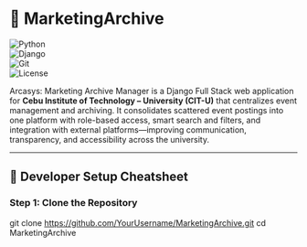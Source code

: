 # 📂 MarketingArchive  

![Python](https://img.shields.io/badge/Python-3.10+-blue?logo=python)  
![Django](https://img.shields.io/badge/Django-5.0-green?logo=django)  
![Git](https://img.shields.io/badge/Git-Full--Workflow-orange?logo=git)  
![License](https://img.shields.io/badge/License-MIT-yellow)  

Arcasys: Marketing Archive Manager is a Django Full Stack web application for **Cebu Institute of Technology – University (CIT-U)** that centralizes event management and archiving. It consolidates scattered event postings into one platform with role-based access, smart search and filters, and integration with external platforms—improving communication, transparency, and accessibility across the university. 

---

## 🚀 Developer Setup Cheatsheet  

### Step 1: Clone the Repository  
git clone https://github.com/YourUsername/MarketingArchive.git
cd MarketingArchive

